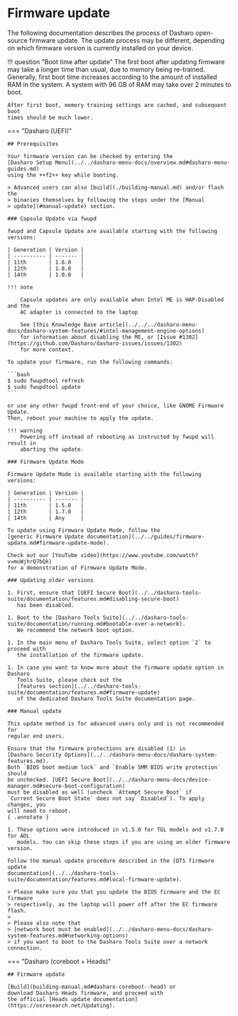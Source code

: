 # Firmware update

The following documentation describes the process of Dasharo open-source
firmware update. The update process may be different, depending on which
firmware version is currently installed on your device.

!!! question "Boot time after update"
    The first boot after updating firmware may take a longer time than usual,
    due to memory being re-trained. Generally, first boot time increases
    according to the amount of installed RAM in the system. A system with 96 GB
    of RAM may take over 2 minutes to boot.

    After first boot, memory training settings are cached, and subsequent boot
    times should be much lower.

=== "Dasharo (UEFI)"

    ## Prerequisites

    Your firmware version can be checked by entering the
    [Dasharo Setup Menu](../../dasharo-menu-docs/overview.md#dasharo-menu-guides.md)
    using the ++f2++ key while booting.

    > Advanced users can also [build](./building-manual.md) and/or flash the
    > binaries themselves by following the steps under the [Manual
    > update](#manual-update) section.

    ### Capsule Update via fwupd

    fwupd and Capsule Update are available starting with the following versions:

    | Generation | Version |
    | ---------- | ------- |
    | 11th       | 1.6.0   |
    | 12th       | 1.8.0   |
    | 14th       | 1.0.0   |

    !!! note

        Capsule updates are only available when Intel ME is HAP-Disabled and the
        AC adapter is connected to the laptop

        See [this Knowledge Base article](../../../dasharo-menu-docs/dasharo-system-features/#intel-management-engine-options)
        for information about disabling the ME, or [Issue #1302](https://github.com/Dasharo/dasharo-issues/issues/1302)
        for more context.

    To update your firmware, run the following commands:

    ```bash
    $ sudo fwupdtool refresh
    $ sudo fwupdtool update
    ```

    or use any other fwupd front-end of your choice, like GNOME Firmware Update.
    Then, reboot your machine to apply the update.

    !!! warning
        Powering off instead of rebooting as instructed by fwupd will result in
        aborting the update.

    ### Firmware Update Mode

    Firmware Update Mode is available starting with the following versions:

    | Generation | Version |
    | ---------- | ------- |
    | 11th       | 1.5.0   |
    | 12th       | 1.7.0   |
    | 14th       | Any     |

    To update using Firmware Update Mode, follow the
    [generic Firmware Update documentation](../../guides/firmware-update.md#firmware-update-mode).

    Check out our [YouTube video](https://www.youtube.com/watch?v=muWjhrQ7bQk)
    for a demonstration of Firmware Update Mode.

    ### Updating older versions

    1. First, ensure that [UEFI Secure Boot](../../dasharo-tools-suite/documentation/features.md#disabling-secure-boot)
       has been disabled.

    1. Boot to the [Dasharo Tools Suite](../../dasharo-tools-suite/documentation/running.md#bootable-over-a-network).
       We recommend the network boot option.

    1. In the main menu of Dasharo Tools Suite, select option `2` to proceed with
       the installation of the firmware update.

    1. In case you want to know more about the firmware update option in Dasharo
       Tools Suite, please check out the
       [features section](../../dasharo-tools-suite/documentation/features.md#firmware-update)
       of the dedicated Dasharo Tools Suite documentation page.

    ### Manual update

    This update method is for advanced users only and is not recommended for
    regular end users.

    Ensure that the firmware protections are disabled (1) in
    [Dasharo Security Options](../../dasharo-menu-docs/dasharo-system-features.md).
    Both `BIOS boot medium lock` and `Enable SMM BIOS write protection` should
    be unchecked. [UEFI Secure Boot](../../dasharo-menu-docs/device-manager.md#secure-boot-configuration)
    must be disabled as well (uncheck `Attempt Secure Boot` if
    `Current Secure Boot State` does not say `Disabled`). To apply changes, you
    will need to reboot.
    { .annotate }

    1. These options were introduced in v1.5.0 for TGL models and v1.7.0 for ADL
       models. You can skip these steps if you are using an older firmware version.

    Follow the manual update procedure described in the [DTS firmware update
    documentation](../../dasharo-tools-suite/documentation/features.md#local-firmware-update).

    > Please make sure you that you update the BIOS firmware and the EC firmware
    > respectively, as the laptop will power off after the EC firmware flash.
    >
    > Please also note that
    > [network boot must be enabled](../../dasharo-menu-docs/dasharo-system-features.md#networking-options)
    > if you want to boot to the Dasharo Tools Suite over a network connection.

=== "Dasharo (coreboot + Heads)"

    ## Firmware update

    [Build](building-manual.md#dasharo-coreboot--head) or
    download Dasharo Heads firmware, and proceed with
    the official [Heads update documentation](https://osresearch.net/Updating).
